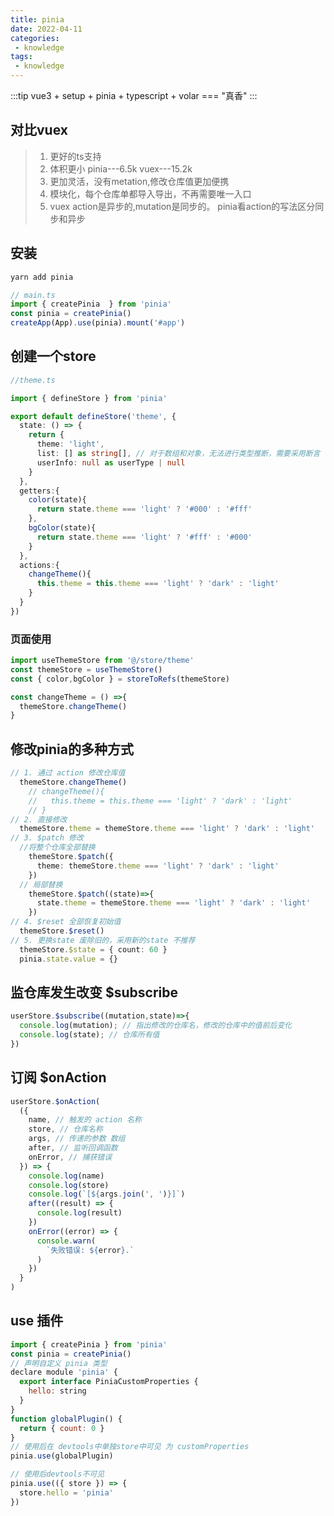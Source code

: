 ```yaml
---
title: pinia
date: 2022-04-11
categories:
 - knowledge
tags:
 - knowledge
---
```


:::tip
  vue3 + setup + pinia + typescript + volar === "真香"
:::

## 对比vuex

> 1. 更好的ts支持
> 2. 体积更小 pinia---6.5k   vuex---15.2k
> 3. 更加灵活，没有metation,修改仓库值更加便携
> 4. 模块化，每个仓库单都导入导出，不再需要唯一入口
> 5. vuex action是异步的,mutation是同步的。 pinia看action的写法区分同步和异步

## 安装

```ts
yarn add pinia

// main.ts
import { createPinia  } from 'pinia'
const pinia = createPinia()
createApp(App).use(pinia).mount('#app')
```

## 创建一个store 

```ts
//theme.ts

import { defineStore } from 'pinia'

export default defineStore('theme', {
  state: () => {
    return {
      theme: 'light',
      list: [] as string[], // 对于数组和对象，无法进行类型推断，需要采用断言
      userInfo: null as userType | null
    }
  },
  getters:{
    color(state){
      return state.theme === 'light' ? '#000' : '#fff'
    },
    bgColor(state){
      return state.theme === 'light' ? '#fff' : '#000'
    }
  },
  actions:{
    changeTheme(){
      this.theme = this.theme === 'light' ? 'dark' : 'light'
    }
  }
})
```

### 页面使用

```ts
import useThemeStore from '@/store/theme'
const themeStore = useThemeStore()
const { color,bgColor } = storeToRefs(themeStore)

const changeTheme = () =>{
  themeStore.changeTheme()
}
```

## 修改pinia的多种方式

```ts
// 1. 通过 action 修改仓库值
  themeStore.changeTheme()
    // changeTheme(){
    //   this.theme = this.theme === 'light' ? 'dark' : 'light'
    // }
// 2. 直接修改
  themeStore.theme = themeStore.theme === 'light' ? 'dark' : 'light'
// 3. $patch 修改 
  //将整个仓库全部替换
    themeStore.$patch({
      theme: themeStore.theme === 'light' ? 'dark' : 'light'
    })
  // 局部替换
    themeStore.$patch((state)=>{
      state.theme = themeStore.theme === 'light' ? 'dark' : 'light'
    })
// 4. $reset 全部恢复初始值
  themeStore.$reset()
// 5. 更换state 废除旧的，采用新的state 不推荐
  themeStore.$state = { count: 60 }
  pinia.state.value = {}
```

## 监仓库发生改变 $subscribe
```js
userStore.$subscribe((mutation,state)=>{
  console.log(mutation); // 指出修改的仓库名，修改的仓库中的值前后变化
  console.log(state); // 仓库所有值
})
```

## 订阅 $onAction

```js
userStore.$onAction(
  ({
    name, // 触发的 action 名称
    store, // 仓库名称
    args, // 传递的参数 数组
    after, // 监听回调函数
    onError, // 捕获错误
  }) => {
    console.log(name)
    console.log(store)
    console.log(`[${args.join(', ')}]`)
    after((result) => {
      console.log(result)
    })
    onError((error) => {
      console.warn(
        `失败错误: ${error}.`
      )
    })
  }
)
```

## use 插件

```js
import { createPinia } from 'pinia'
const pinia = createPinia()
// 声明自定义 pinia 类型
declare module 'pinia' {
  export interface PiniaCustomProperties {
    hello: string
  }
}
function globalPlugin() {
  return { count: 0 }
}
// 使用后在 devtools中单独store中可见 为 customProperties
pinia.use(globalPlugin)

// 使用后devtools不可见
pinia.use(({ store }) => {
  store.hello = 'pinia'
})
```
